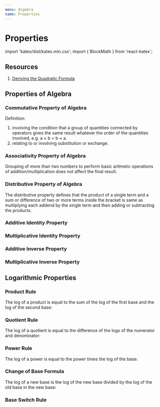 ```yaml
---
menu: Algebra
name: Properties
---
```


# Properties

import 'katex/dist/katex.min.css';
import { BlockMath } from 'react-katex';

## Resources

1. [Deriving the Quadratic Formula](https://www.chilimath.com/lessons/intermediate-algebra/derive-quadratic-formula/)

## Properties of Algebra

### Commutative Property of Algebra

Definition:

1. involving the condition that a group of quantities connected by operators gives the same result whatever the order of the quantities involved, e.g. a × b = b × a.
2. relating to or involving substitution or exchange.

<BlockMath math="a + b = 7 + 2 = 9"/>
<BlockMath math="b + a = 2 + 7 = 9"/>

### Associativity Property of Algebra

Grouping of more than two numbers to perform basic aritmetic operations of addition/multiplication does not affect the final result.

<BlockMath math="(a + b) + c = (-2 + 4) + 5 = 7"/>
<BlockMath math="a + (b + c) = -2 + (4 + 5) = 7"/>

### Distributive Property of Algebra

The distributive property defines that the product of a single term and a sum or difference of two or more terms inside the bracket is same as multiplying each addend by the single term and then adding or subtracting the products.

<BlockMath math="(a + b) \cdot c = a \cdot c + b \cdot c"/>
<BlockMath math="a \cdot (b + c) = a \cdot b + a \cdot c"/>

### Additive Identity Property

<BlockMath math="a = a + 0"/>

### Multiplicative Identity Property

<BlockMath math="a = a \cdot 1 = 1 \cdot a"/>

### Additive Inverse Property

<BlockMath math="a + (-a) = 0 = (-a) + a"/>

### Multiplicative Inverse Property

<BlockMath math="2 \cdot \frac{1}{2} = 0 = \frac{1}{2} \cdot 2"/>

## Logarithmic Properties

### Product Rule

The log of a product is equal to the sum of the log of the first base and the log of the second base:

<BlockMath math="\log_b (xy) = \log_b x + \log_b y"/>

### Quotient Rule

The log of a quotient is equal to the difference of the logs of the numerator and denominator:

<BlockMath math="\log_b (x/y) = \log_b x - \log_b y"/>

### Power Rule

The log of a power is equal to the power times the log of the base:

<BlockMath math="\log_b (x^n) = n \log_b x"/>

### Change of Base Formula

The log of a new base is the log of the new base divided by the log of the old base in the new base:

<BlockMath math="\log_b x = \log_a x / \log_a b"/>

### Base Switch Rule

<BlockMath math="\log_b x = \frac{1}{\log_x b}"/>
